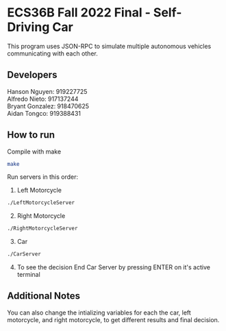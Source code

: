 # ECS36B Fall 2022 Final - Self-Driving Car 
This program uses JSON-RPC to simulate multiple autonomous vehicles communicating with each other.
## Developers
Hanson Nguyen: 919227725  
Alfredo Nieto: 917137244  
Bryant Gonzalez: 918470625  
Aidan Tongco: 919388431
## How to run
Compile with make
```bash
make
```
Run servers in this order:
1. Left Motorcycle
```bash
./LeftMotorcycleServer
```
2. Right Motorcycle
```bash
./RightMotorcycleServer
```
3. Car
```bash
./CarServer
```
4. To see the decision End Car Server by pressing ENTER on it's active terminal

## Additional Notes
You can also change the intializing variables for each the car, left motorcycle, and right motorcycle, to get different results and final decision.